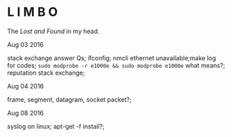# L I M B O
The *Lost and Found* in my head.

Aug 03 2016 

stack exchange answer Qs; ifconfig; nmcli ethernet unavailable;make log for codes; `sudo modprobe -r e1000e && sudo modprobe e1000e` what means?; reputation stack exchange;

Aug 04 2016

frame, segment, datagram, socket packet?;

Aug 08 2016

syslog on linux; apt-get -f install?;
